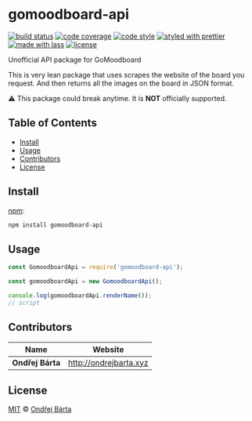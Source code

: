 # gomoodboard-api

[![build status](https://img.shields.io/travis/bartaxyz/gomoodboard-api.svg)](https://travis-ci.org/bartaxyz/gomoodboard-api)
[![code coverage](https://img.shields.io/codecov/c/github/bartaxyz/gomoodboard-api.svg)](https://codecov.io/gh/bartaxyz/gomoodboard-api)
[![code style](https://img.shields.io/badge/code_style-XO-5ed9c7.svg)](https://github.com/sindresorhus/xo)
[![styled with prettier](https://img.shields.io/badge/styled_with-prettier-ff69b4.svg)](https://github.com/prettier/prettier)
[![made with lass](https://img.shields.io/badge/made_with-lass-95CC28.svg)](https://lass.js.org)
[![license](https://img.shields.io/github/license/bartaxyz/gomoodboard-api.svg)](LICENSE)

Unofficial API package for GoMoodboard

This is very lean package that uses scrapes the website of the board you request. And then returns all the images on the board in JSON format.

:warning: This package could break anytime. It is **NOT** officially supported.


## Table of Contents

* [Install](#install)
* [Usage](#usage)
* [Contributors](#contributors)
* [License](#license)


## Install

[npm][]:

```sh
npm install gomoodboard-api
```


## Usage

```js
const GomoodboardApi = require('gomoodboard-api');

const gomoodboardApi = new GomoodboardApi();

console.log(gomoodboardApi.renderName());
// script
```


## Contributors

| Name             | Website                  |
| ---------------- | ------------------------ |
| **Ondřej Bárta** | <http://ondrejbarta.xyz> |


## License

[MIT](LICENSE) © [Ondřej Bárta](http://ondrejbarta.xyz)


## 

[npm]: https://www.npmjs.com/
